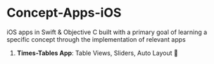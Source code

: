 # Concept-Apps-iOS

iOS apps in Swift & Objective C built with a primary goal of learning a specific concept through the implementation of relevant apps

1. **Times-Tables App**: Table Views, Sliders, Auto Layout :punch:
